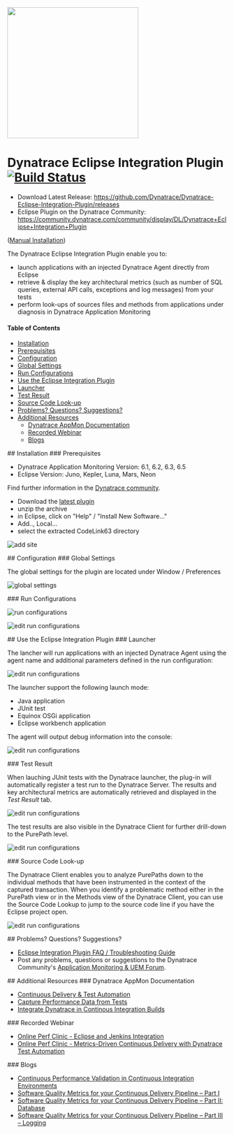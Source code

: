 <img src="/img/logo/eclipse.png" width="300" />


# Dynatrace Eclipse Integration Plugin [![Build Status](https://travis-ci.org/Dynatrace/Dynatrace-Eclipse-Integration-Plugin.svg?branch=master)](https://travis-ci.org/Dynatrace/Dynatrace-Eclipse-Integration-Plugin) 

* Download Latest Release: https://github.com/Dynatrace/Dynatrace-Eclipse-Integration-Plugin/releases
* Eclipse Plugin on the Dynatrace Community: https://community.dynatrace.com/community/display/DL/Dynatrace+Eclipse+Integration+Plugin 

([Manual Installation](#manual))

The Dynatrace Eclipse Integration Plugin enable you to:
* launch applications with an injected Dynatrace Agent directly from Eclipse
* retrieve & display the key architectural metrics (such as number of SQL queries, external API calls, exceptions and log messages) from your tests
* perform look-ups of sources files and methods from applications under diagnosis in Dynatrace Application Monitoring

#### Table of Contents

* [Installation](#installation)  
 * [Prerequisites](#prerequisites)  
* [Configuration](#configuration)
 * [Global Settings](#global)
 * [Run Configurations](#run_configurations)
* [Use the Eclipse Integration Plugin](#use)
 * [Launcher](#launcher)
 * [Test Result](#test_result)
 * [Source Code Look-up](#source_code)
*  [Problems? Questions? Suggestions?](#feedback)
* [Additional Resources](#resources)
  * [Dynatrace AppMon Documentation](#doc)
  * [Recorded Webinar](#webinar)
  * [Blogs](#blogs)


<a name="installation"/>
## Installation

<a name="prerequisites"/>
### Prerequisites

* Dynatrace Application Monitoring Version: 6.1, 6.2, 6.3, 6.5
* Eclipse Version: Juno, Kepler, Luna, Mars, Neon

Find further information in the [Dynatrace community](https://community.dynatrace.com/community/display/DL/Dynatrace+Eclipse+Integration+Plugin).

* Download the [latest plugin](https://github.com/Dynatrace/Dynatrace-Eclipse-Integration-Plugin/releases/download/6.3.4/Dynatrace_Eclipse_Integration_6.3.4.2020.zip)
* unzip the archive
* in Eclipse, click on "Help" / "Install New Software..."
* Add.., Local...
* select the extracted CodeLink63 directory

![add site](/img/conf/add_site.png)

<a name="configuration"/>
## Configuration

<a name="global"/>
### Global Settings

The global settings for the plugin are located under Window / Preferences

![global settings](/img/conf/global_settings.png)

<a name="run_configurations"/>
### Run Configurations 

![run configurations](/img/conf/run_with_appmon_configuration.png) 

![edit run configurations](/img/conf/run_with_appmon_configuration_2.png) 

<a name="use"/>
## Use the Eclipse Integration Plugin

<a name="launcher"/>
### Launcher

The lancher will run applications with an injected Dynatrace Agent using the agent name and additional parameters defined in the run configuration:

![edit run configurations](/img/use/launcher.png) 

The launcher support the following launch mode:
* Java application
* JUnit test
* Equinox OSGi application
* Eclipse workbench application

The agent will output debug information into the console:

![edit run configurations](/img/use/launcher_console.png) 

<a name="test_result"/>
### Test Result

When lauching JUnit tests with the Dynatrace launcher, the plug-in will automatically register a test run to the Dynatrace Server. The results and key architectural metrics are automatically retrieved and displayed in the *Test Result* tab.

![edit run configurations](/img/use/test_result.png) 

The test results are also visible in the Dynatrace Client for further drill-down to the PurePath level.

![edit run configurations](/img/use/dynatrace_client_test_automation.png) 

<a name="source_code"/>
### Source Code Look-up

The Dynatrace Client enables you to analyze PurePaths down to the individual methods that have been instrumented in the context of the captured transaction. When you identify a problematic method either in the PurePath view or in the Methods view of the Dynatrace Client, you can use the Source Code Lookup to jump to the source code line if you have the Eclipse project open.

![edit run configurations](/img/use/source_lookup.png) 

<a name="feedback"/>
## Problems? Questions? Suggestions?

* [Eclipse Integration Plugin FAQ / Troubleshooting Guide](FAQ.md)
* Post any problems, questions or suggestions to the Dynatrace Community's [Application Monitoring & UEM Forum](https://answers.dynatrace.com/spaces/146/index.html).


<a name="resources"/>
## Additional Resources

<a name="doc"/>
### Dynatrace AppMon Documentation

- [Continuous Delivery & Test Automation](https://community.dynatrace.com/community/pages/viewpage.action?pageId=215161284)
- [Capture Performance Data from Tests](https://community.dynatrace.com/community/display/DOCDT63/Capture+Performance+Data+from+Tests)
- [Integrate Dynatrace in Continous Integration Builds](https://community.dynatrace.com/community/display/DOCDT63/Integrate+Dynatrace+in+Continuous+Integration+Builds)

<a name="webinar"/>
### Recorded Webinar

- [Online Perf Clinic - Eclipse and Jenkins Integration](https://youtu.be/p4Vh6BWlPjg)
- [Online Perf Clinic - Metrics-Driven Continuous Delivery with Dynatrace Test Automation](https://youtu.be/TXPSDpy7unw)

<a name="blogs"/>
### Blogs

- [Continuous Performance Validation in Continuous Integration Environments](http://apmblog.dynatrace.com/2013/11/27/continuous-performance-validation-in-continuous-integration-environments/)
- [Software Quality Metrics for your Continuous Delivery Pipeline – Part I](http://apmblog.dynatrace.com/2014/03/13/software-quality-metrics-for-your-continuous-delivery-pipeline-part-i/)
- [Software Quality Metrics for your Continuous Delivery Pipeline – Part II: Database](http://apmblog.dynatrace.com/2014/04/23/database-access-quality-metrics-for-your-continuous-delivery-pipeline/)
- [Software Quality Metrics for your Continuous Delivery Pipeline – Part III – Logging](http://apmblog.dynatrace.com/2014/06/17/software-quality-metrics-for-your-continuous-delivery-pipeline-part-iii-logging/)


